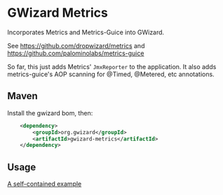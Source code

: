 # GWizard Metrics

Incorporates Metrics and Metrics-Guice into GWizard.

See https://github.com/dropwizard/metrics and https://github.com/palominolabs/metrics-guice

So far, this just adds Metrics' `JmxReporter` to the application. It also
adds metrics-guice's AOP scanning for @Timed, @Metered, etc annotations.

## Maven

Install the gwizard bom, then:

```xml
    <dependency>
        <groupId>org.gwizard</groupId>
        <artifactId>gwizard-metrics</artifactId>
    </dependency>
```

## Usage

[A self-contained example](src/test/java/org/gwizard/metrics/example/MetricsModuleExample.java)